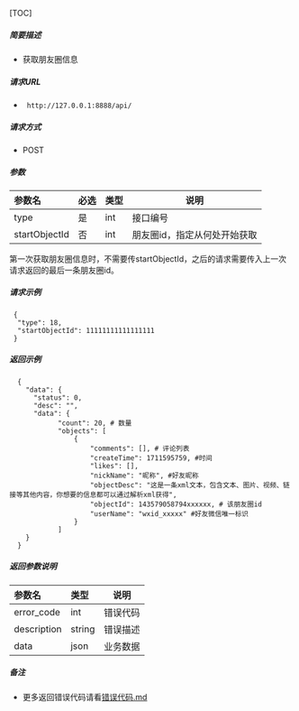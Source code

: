 


[TOC]
    
##### 简要描述

- 获取朋友圈信息

##### 请求URL
- ` http://127.0.0.1:8888/api/`
  
##### 请求方式
- POST 

##### 参数

| 参数名           | 必选 | 类型  | 说明              |   
|:--------------|:---|:----|-----------------|   
| type          | 是  | int | 接口编号            |   
| startObjectId | 否  | int | 朋友圈id，指定从何处开始获取 |   

第一次获取朋友圈信息时，不需要传startObjectId，之后的请求需要传入上一次请求返回的最后一条朋友圈id。
##### 请求示例

```
 {
  "type": 18,
  "startObjectId": 11111111111111111
 } 
```

##### 返回示例 

``` 
  {
    "data": {
      "status": 0,
      "desc": "",
      "data": {
            "count": 20, # 数量
            "objects": [
                {
                    "comments": [], # 评论列表
                    "createTime": 1711595759, #时间
                    "likes": [],
                    "nickName": "昵称", #好友昵称
                    "objectDesc": "这是一条xml文本，包含文本、图片、视频、链接等其他内容，你想要的信息都可以通过解析xml获得",
                    "objectId": 143579058794xxxxxx, # 该朋友圈id
                    "userName": "wxid_xxxxx" #好友微信唯一标识
                }
            ]
    }
  }
```

##### 返回参数说明 

| 参数名         | 类型     | 说明   |   
|:------------|:-------|------|   
| error_code  | int    | 错误代码 |   
| description | string | 错误描述 |   
| data        | json   | 业务数据 |   

##### 备注 

- 更多返回错误代码请看[错误代码.md](../错误代码.md)






